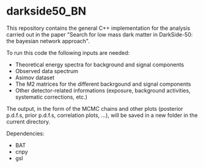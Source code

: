 # darkside50_BN

This repository contains the general C++ implementation for the analysis carried out in the paper "Search for low mass dark matter in DarkSide-50: the bayesian network approach".

To run this code the following inputs are needed:
* Theoretical energy spectra for background and signal components
* Observed data spectrum
* Asimov dataset
* The M2 matrices for the different backrgound and signal components
* Other detector-related informations (exposure, background activities, systematic corrections, etc.)

The output, in the form of the MCMC chains and other plots (posterior p.d.f.s, prior p.d.f.s, correlation plots, ...), will be saved in a new folder in the current directory.

Dependencies:
* BAT
* cnpy
* gsl
